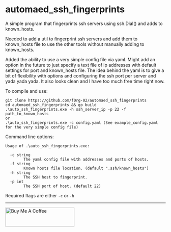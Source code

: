 # automaed_ssh_fingerprints
A simple program that fingerprints ssh servers using ssh.Dial() and adds to known_hosts.

Needed to add a util to fingerprint ssh servers and add them to known_hosts file to use the other tools without manually adding to known_hosts.

Added the ability to use a very simple config file via yaml. Might add an option in the future to just specify a text file of ip addresses with default settings for port and known_hosts file. The idea behind the yaml is to give a bit of flexibility with options and configuring the ssh port per server and yada yada yada. It also looks clean and I have too much free time right now.

To compile and use:

```
git clone https://github.com/f0rg-02/automaed_ssh_fingerprints
cd automaed_ssh_fingerprints && go build
.\auto_ssh_fingerprints.exe -h ssh_server_ip -p 22 -f path_to_known_hosts
or
.\auto_ssh_fingerprints.exe -c config.yaml (See example_config.yaml for the very simple config file)
```

Command line options:

```
Usage of .\auto_ssh_fingerprints.exe:

  -c string
        The yaml config file with addresses and ports of hosts.
  -f string
        Known hosts file location. (default ".ssh/known_hosts")
  -h string
        The SSH host to fingerprint.
  -p int
        The SSH port of host. (default 22)
```

Required flags are either `-c` or `-h`

------
<a href="https://www.buymeacoffee.com/alex_f0rg" target="_blank"><img src="https://cdn.buymeacoffee.com/buttons/v2/default-red.png" alt="Buy Me A Coffee" style="height: 60px !important;width: 217px !important;" ></a>
